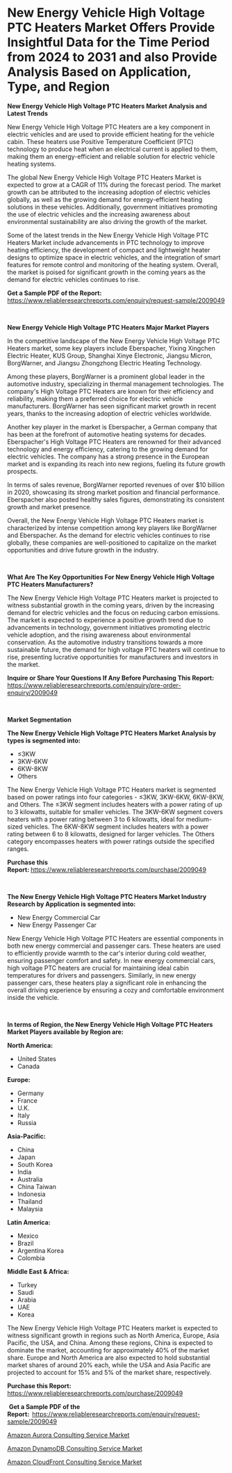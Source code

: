 <p><h1>New Energy Vehicle High Voltage PTC Heaters Market Offers Provide Insightful Data for the Time Period from 2024 to 2031 and also Provide Analysis Based on Application, Type, and Region</h1></p><p><strong>New Energy Vehicle High Voltage PTC Heaters Market Analysis and Latest Trends</strong></p>
<p><p>New Energy Vehicle High Voltage PTC Heaters are a key component in electric vehicles and are used to provide efficient heating for the vehicle cabin. These heaters use Positive Temperature Coefficient (PTC) technology to produce heat when an electrical current is applied to them, making them an energy-efficient and reliable solution for electric vehicle heating systems.</p><p>The global New Energy Vehicle High Voltage PTC Heaters Market is expected to grow at a CAGR of 11% during the forecast period. The market growth can be attributed to the increasing adoption of electric vehicles globally, as well as the growing demand for energy-efficient heating solutions in these vehicles. Additionally, government initiatives promoting the use of electric vehicles and the increasing awareness about environmental sustainability are also driving the growth of the market.</p><p>Some of the latest trends in the New Energy Vehicle High Voltage PTC Heaters Market include advancements in PTC technology to improve heating efficiency, the development of compact and lightweight heater designs to optimize space in electric vehicles, and the integration of smart features for remote control and monitoring of the heating system. Overall, the market is poised for significant growth in the coming years as the demand for electric vehicles continues to rise.</p></p>
<p><strong>Get a Sample PDF of the Report:&nbsp;</strong> <a href="https://www.reliableresearchreports.com/enquiry/request-sample/2009049">https://www.reliableresearchreports.com/enquiry/request-sample/2009049</a></p>
<p>&nbsp;</p>
<p><strong>New Energy Vehicle High Voltage PTC Heaters Major Market Players</strong></p>
<p><p>In the competitive landscape of the New Energy Vehicle High Voltage PTC Heaters market, some key players include Eberspacher, Yixing Xingchen Electric Heater, KUS Group, Shanghai Xinye Electronic, Jiangsu Micron, BorgWarner, and Jiangsu Zhongzhong Electric Heating Technology.</p><p>Among these players, BorgWarner is a prominent global leader in the automotive industry, specializing in thermal management technologies. The company's High Voltage PTC Heaters are known for their efficiency and reliability, making them a preferred choice for electric vehicle manufacturers. BorgWarner has seen significant market growth in recent years, thanks to the increasing adoption of electric vehicles worldwide.</p><p>Another key player in the market is Eberspacher, a German company that has been at the forefront of automotive heating systems for decades. Eberspacher's High Voltage PTC Heaters are renowned for their advanced technology and energy efficiency, catering to the growing demand for electric vehicles. The company has a strong presence in the European market and is expanding its reach into new regions, fueling its future growth prospects.</p><p>In terms of sales revenue, BorgWarner reported revenues of over $10 billion in 2020, showcasing its strong market position and financial performance. Eberspacher also posted healthy sales figures, demonstrating its consistent growth and market presence.</p><p>Overall, the New Energy Vehicle High Voltage PTC Heaters market is characterized by intense competition among key players like BorgWarner and Eberspacher. As the demand for electric vehicles continues to rise globally, these companies are well-positioned to capitalize on the market opportunities and drive future growth in the industry.</p></p>
<p>&nbsp;</p>
<p><strong>What Are The Key Opportunities For New Energy Vehicle High Voltage PTC Heaters Manufacturers?</strong></p>
<p><p>The New Energy Vehicle High Voltage PTC Heaters market is projected to witness substantial growth in the coming years, driven by the increasing demand for electric vehicles and the focus on reducing carbon emissions. The market is expected to experience a positive growth trend due to advancements in technology, government initiatives promoting electric vehicle adoption, and the rising awareness about environmental conservation. As the automotive industry transitions towards a more sustainable future, the demand for high voltage PTC heaters will continue to rise, presenting lucrative opportunities for manufacturers and investors in the market.</p></p>
<p><strong>Inquire or Share Your Questions If Any Before Purchasing This Report:</strong> <a href="https://www.reliableresearchreports.com/enquiry/pre-order-enquiry/2009049">https://www.reliableresearchreports.com/enquiry/pre-order-enquiry/2009049</a></p>
<p>&nbsp;</p>
<p><strong>Market Segmentation</strong></p>
<p><strong>The New Energy Vehicle High Voltage PTC Heaters Market Analysis by types is segmented into:</strong></p>
<p><ul><li>≤3KW</li><li>3KW-6KW</li><li>6KW-8KW</li><li>Others</li></ul></p>
<p><p>The New Energy Vehicle High Voltage PTC Heaters market is segmented based on power ratings into four categories - ≤3KW, 3KW-6KW, 6KW-8KW, and Others. The ≤3KW segment includes heaters with a power rating of up to 3 kilowatts, suitable for smaller vehicles. The 3KW-6KW segment covers heaters with a power rating between 3 to 6 kilowatts, ideal for medium-sized vehicles. The 6KW-8KW segment includes heaters with a power rating between 6 to 8 kilowatts, designed for larger vehicles. The Others category encompasses heaters with power ratings outside the specified ranges.</p></p>
<p><strong>Purchase this Report:&nbsp;</strong><a href="https://www.reliableresearchreports.com/purchase/2009049">https://www.reliableresearchreports.com/purchase/2009049</a></p>
<p>&nbsp;</p>
<p><strong>The New Energy Vehicle High Voltage PTC Heaters Market Industry Research by Application is segmented into:</strong></p>
<p><ul><li>New Energy Commercial Car</li><li>New Energy Passenger Car</li></ul></p>
<p><p>New Energy Vehicle High Voltage PTC Heaters are essential components in both new energy commercial and passenger cars. These heaters are used to efficiently provide warmth to the car's interior during cold weather, ensuring passenger comfort and safety. In new energy commercial cars, high voltage PTC heaters are crucial for maintaining ideal cabin temperatures for drivers and passengers. Similarly, in new energy passenger cars, these heaters play a significant role in enhancing the overall driving experience by ensuring a cozy and comfortable environment inside the vehicle.</p></p>
<p>&nbsp;</p>
<p><strong>In terms of Region, the New Energy Vehicle High Voltage PTC Heaters Market Players available by Region are:</strong></p>
<p>
    <p> <strong> North America: </strong>
        <ul>
            <li>United States</li>
            <li>Canada</li>
        </ul>
        </p> 
    <p> <strong> Europe: </strong>
        <ul>
            <li>Germany</li>
            <li>France</li>
            <li>U.K.</li>
            <li>Italy</li>
            <li>Russia</li>
        </ul>
        </p> 
    <p> <strong> Asia-Pacific: </strong>
        <ul>
            <li>China</li>
            <li>Japan</li>
            <li>South Korea</li>
            <li>India</li>
            <li>Australia</li>
            <li>China Taiwan</li>
            <li>Indonesia</li>
            <li>Thailand</li>
            <li>Malaysia</li>
        </ul>
        </p> 
    <p> <strong> Latin America: </strong>
        <ul>
            <li>Mexico</li>
            <li>Brazil</li>
            <li>Argentina Korea</li>
            <li>Colombia</li>
        </ul>
        </p> 
    <p> <strong> Middle East & Africa: </strong>
        <ul>
            <li>Turkey</li>
            <li>Saudi</li>
            <li>Arabia</li>
            <li>UAE</li>
            <li>Korea</li>
        </ul>
    </p>
    </p>
<p><p>The New Energy Vehicle High Voltage PTC Heaters market is expected to witness significant growth in regions such as North America, Europe, Asia Pacific, the USA, and China. Among these regions, China is expected to dominate the market, accounting for approximately 40% of the market share. Europe and North America are also expected to hold substantial market shares of around 20% each, while the USA and Asia Pacific are projected to account for 15% and 5% of the market share, respectively.</p></p>
<p><strong>Purchase this Report: </strong><a href="https://www.reliableresearchreports.com/purchase/2009049">https://www.reliableresearchreports.com/purchase/2009049</a></p>
<p>&nbsp;<strong>Get a Sample PDF of the Report:&nbsp;&nbsp;</strong><a href="https://www.reliableresearchreports.com/enquiry/request-sample/2009049">https://www.reliableresearchreports.com/enquiry/request-sample/2009049</a></p>
<p><strong></strong></p>
<p><p><a href="https://view.publitas.com/reportprime-1/amazon-aurora-consulting-service-market-size-market-trends-and-growth-outlook-forecasted-for-period-from-2023-to-2030/">Amazon Aurora Consulting Service Market</a></p><p><a href="https://view.publitas.com/reportprime-1/amazon-dynamodb-consulting-service-market-offers-provide-insightful-data-for-the-time-period-from-2023-to-2030-and-also-provide-analysis-based-on-application-type-and-region/">Amazon DynamoDB Consulting Service Market</a></p><p><a href="https://view.publitas.com/reportprime-1/amazon-cloudfront-consulting-service-market-size-market-trends-and-growth-outlook-forecasted-for-period-from-2023-to-2030/">Amazon CloudFront Consulting Service Market</a></p></p>